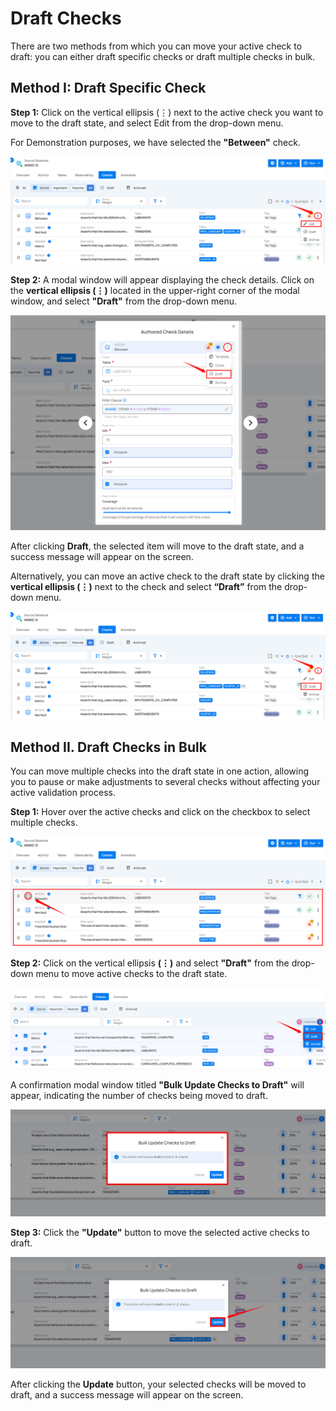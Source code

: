 # Draft Checks

There are two methods from which you can move your active check to draft: you can either draft specific checks or draft multiple checks in bulk.

## Method I: Draft Specific Check

**Step 1:** Click on the vertical ellipsis (⋮) next to the active check you want to move to the draft state, and select Edit from the drop-down menu.

For Demonstration purposes, we have selected the **"Between"** check.

![checks-list](../assets/datastore-checks/draft-checks/checks-list-light-18.png)

**Step 2:** A modal window will appear displaying the check details. Click on the **vertical ellipsis (⋮)** located in the upper-right corner of the modal window, and select **"Draft"** from the drop-down menu.

![draft](../assets/datastore-checks/draft-checks/draft-light-19.png)

After clicking **Draft**, the selected item will move to the draft state, and a success message will appear on the screen.

Alternatively, you can move an active check to the draft state by clicking the **vertical ellipsis (⋮)** next to the check and select **“Draft”** from the drop-down menu.

![draft-specific](../assets/datastore-checks/draft-checks/draft-specific-light.png)

## Method II. Draft Checks in Bulk

You can move multiple checks into the draft state in one action, allowing you to pause or make adjustments to several checks without affecting your active validation process.

**Step 1:** Hover over the active checks and click on the checkbox to select multiple checks.

![check-box](../assets/datastore-checks/draft-checks/edit-check-light-59.png)

**Step 2:** Click on the vertical ellipsis **(⋮)** and select **"Draft"** from the drop-down menu to move active checks to the draft state.

![draft](../assets/datastore-checks/draft-checks/draft-light-22.png)

A confirmation modal window titled **"Bulk Update Checks to Draft"** will appear, indicating the number of checks being moved to draft. 

![modal](../assets/datastore-checks/draft-checks/modal-light-23.png)

**Step 3:** Click the **"Update"** button to move the selected active checks to draft.

![update](../assets/datastore-checks/draft-checks/update-light-24.png)

After clicking the **Update** button, your selected checks will be moved to draft, and a success message will appear on the screen.